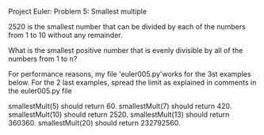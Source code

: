 Project Euler: Problem 5: Smallest multiple

2520 is the smallest number that can be divided by each of the numbers from 1 to 10 without any remainder.

What is the smallest positive number that is evenly divisible by all of the numbers from 1 to n?

For performance reasons, my file 'euler005.py'works for the 3st examples below. 
For the 2 last examples, spread the limit as explained in comments in the euler005.py file

smallestMult(5) should return 60.
smallestMult(7) should return 420.
smallestMult(10) should return 2520.
smallestMult(13) should return 360360.
smallestMult(20) should return 232792560.